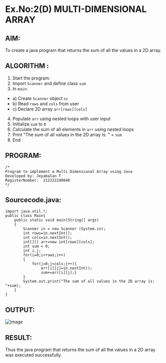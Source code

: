 # Ex.No:2(D) MULTI-DIMENSIONAL ARRAY

## AIM:
To create a java program that returns the sum of all the values in a 2D array.

## ALGORITHM :
1.	Start the program.
2.	Import `Scanner` and define class `sum`
3.	In `main`:
-	a) Create `Scanner` object `sc`
-	b) Read `rows` and `cols` from user
-	c) Declare 2D array `arr[rows][cols]`
4.	Populate `arr` using nested loops with user input
5.	Initialize `sum` to `0`
6.	Calculate the sum of all elements in `arr` using nested loops
7.	Print "The sum of all values in the 2D array is: " + `sum`
8.	End



## PROGRAM:
 ```
/*
Program to implement a Multi Dimensional Array using Java
Developed by: Jeyabalan T
RegisterNumber:  212222240040
*/
```

## Sourcecode.java:

```
import java.util.*;
public class Main{
    public static void main(String[] args)
    {
        Scanner in = new Scanner (System.in);
        int rows=in.nextInt();
        int cols=in.nextInt();
        int[][] arr=new int[rows][cols];
        int sum = 0;
        int i,j;
        for(i=0;i<rows;i++)
        {
            for(j=0;j<cols;j++){
                arr[i][j]=in.nextInt();
                sum+=arr[i][j];}
        }
        System.out.print("The sum of all values in the 2D array is: "+sum);
    }
}
```





## OUTPUT:
![image](https://github.com/user-attachments/assets/1336adb2-ec70-4054-b56f-08efacf8267b)



## RESULT:
Thus the java program that returns the sum of all the values in a 2D array was executed successfully.

